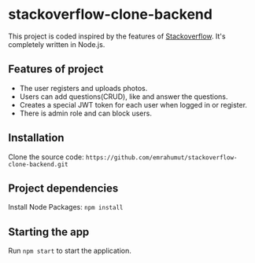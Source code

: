 # stackoverflow-clone-backend
This project is coded inspired by the features of [Stackoverflow](https://stackoverflow.com/). It's completely written in Node.js.

## Features of project
* The user registers and uploads photos.
* Users can add questions(CRUD), like and answer the questions.
* Creates a special JWT token for each user when logged in or register.
* There is admin role and can block users.

## Installation
Clone the source code:
`https://github.com/emrahumut/stackoverflow-clone-backend.git`

## Project dependencies
Install Node Packages:
`npm install`

## Starting the app
Run `npm start` to start the application.
